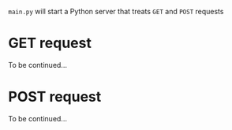 `main.py` will start a Python server that treats `GET` and `POST` requests

# GET request
To be continued...

# POST request
To be continued...